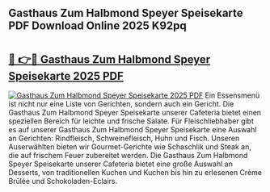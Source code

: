 ## Gasthaus Zum Halbmond Speyer Speisekarte PDF Download Online 2025 K92pq

# <h2><a href="http://gc8adm.nevu.top/?p=Gasthaus+Zum+Halbmond+Speyer+Speisekarte">🔗 👉🔴 Gasthaus Zum Halbmond Speyer Speisekarte 2025 PDF</a></h2>

[![Gasthaus Zum Halbmond Speyer Speisekarte 2025 PDF](https://i.imgur.com/dBaPXMq.png)](http://gc8adm.nevu.top/?p=Gasthaus+Zum+Halbmond+Speyer+Speisekarte)
Ein Essensmenü ist nicht nur eine Liste von Gerichten, sondern auch ein Gericht. Die Gasthaus Zum Halbmond Speyer Speisekarte unserer Cafeteria bietet einen speziellen Bereich für leichte und frische Salate. Für Fleischliebhaber gibt es auf unserer Gasthaus Zum Halbmond Speyer Speisekarte eine Auswahl an Gerichten: Rindfleisch, Schweinefleisch, Huhn und Fisch. Unseren Auserwählten bieten wir Gourmet-Gerichte wie Schaschlik und Steak an, die auf frischem Feuer zubereitet werden. Die Gasthaus Zum Halbmond Speyer Speisekarte unserer Cafeteria bietet eine große Auswahl an Desserts, von traditionellen Kuchen und Kuchen bis hin zu erlesenen Crème Brûlée und Schokoladen-Eclairs.
